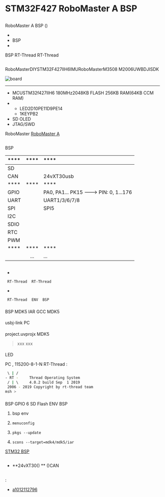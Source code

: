 # STM32F427 RoboMaster A BSP 

## 

 RoboMaster A  BSP () 



- 
- BSP 
- 

 BSP RT-Thread  RT-Thread 

## 

RoboMasterDIYSTM32F427IIH6IMURoboMasterM3508 M2006UWBDJISDK



![board](figures/board.png)

 **** 

- MCUSTM32f427IIH6 180MHz2048KB FLASH 256KB RAM(64KB CCM RAM)
- 
  - LED2D10PE11D9PE14
  - 1KEYPB2
- SD  OLED 
-  JTAG/SWD

 RoboMaster [RoboMaster A](https://www.robomaster.com/zh-CN/products/components/general/development-board)

## 

 BSP 

| ****      | **** | ****                              |
| :----------------- | :----------: | :------------------------------------- |
| SD              |      |                                       |
| CAN               |      |    24vXT30usb          |
| ****      | **** | ****                              |
| GPIO              |          | PA0, PA1... PK15 ---> PIN: 0, 1...176 |
| UART              |          | UART1/3/6/7/8                         |
| SPI               |      | SPI5                                  |
| I2C               |      |                                       |
| SDIO              |      |                               |
| RTC               |        |                                       |
| PWM               |      |                               |
| ****      | **** | ****                              |
|                 |...           |  ...

## 



- 

     RT-Thread  RT-Thread  

- 

     RT-Thread  ENV  BSP 


### 

 BSP  MDK5  IAR  GCC  MDK5 

#### 

usbj-link PC

#### 

 project.uvprojx  MDK5 

>  xxx  xxx 

#### 

LED 

 PC , 115200-8-1-N RT-Thread :

```bash
 \ | /
- RT -     Thread Operating System
 / | \     4.0.2 build Sep  1 2019
 2006 - 2019 Copyright by rt-thread team
msh >
```
### 

 BSP  GPIO  6  SD Flash  ENV BSP 

1.  bsp  env 

2. `menuconfig`

3. `pkgs --update`

4. `scons --target=mdk4/mdk5/iar` 

 [STM32  BSP ](../docs/STM32BSP.md)

## 

- **24vXT30() ** ()CAN

## 

:
- [a1012112796](https://github.com/a1012112796)